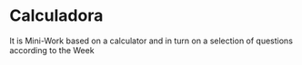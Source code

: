 # Calculadora
It is Mini-Work based on a calculator and in turn on a selection of questions according to the Week
